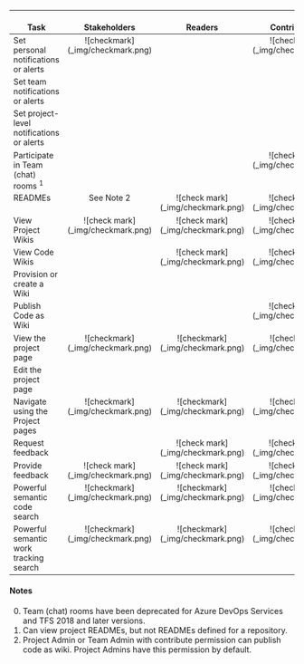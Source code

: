 




<table>
<tr valign="bottom">
<th width="310px">Task</th>
<th>Stakeholders</th>
<th>Readers</th>
<th>Contributors</th>
<th>Team Admins</th>
<th width="16%">Organization Owner/<br/>Project Admins</th>
</tr>
<tbody valign="top" align="center">
<tr>
<td align="left">Set personal notifications or alerts 
</td>
<td>![checkmark](_img/checkmark.png)</td>
<td>  </td>
<td>![checkmark](_img/checkmark.png)</td>
<td>![checkmark](_img/checkmark.png)</td>
<td>![checkmark](_img/checkmark.png)</td>
</tr>

<tr>
<td align="left">Set team notifications or alerts 
</td>
<td>  </td>
<td>  </td>
<td>  </td>
<td>![checkmark](_img/checkmark.png)</td>
<td>![checkmark](_img/checkmark.png)</td>
</tr>

<tr>
<td align="left">Set project-level notifications or alerts 
</td>
<td>  </td>
<td>  </td>
<td>  </td>
<td>  </td>
<td>![checkmark](_img/checkmark.png)</td>
</tr>

<tr>
<td align="left">Participate in Team (chat) rooms <sup>1</sup></td>
<td> </td>
<td> </td>
<td>![check mark](_img/checkmark.png)</td>
<td>![check mark](_img/checkmark.png)</td>
<td>![check mark](_img/checkmark.png)</td>
</tr>

<tr>
<td align="left">READMEs</td>
<td>See Note 2</td>
<td>![check mark](_img/checkmark.png)</td>
<td>![check mark](_img/checkmark.png)</td>
<td>![check mark](_img/checkmark.png)</td>
<td>![check mark](_img/checkmark.png)</td>
</tr>

<tr>
<td align="left">View Project Wikis</td>
<td>![check mark](_img/checkmark.png)</td>
<td>![check mark](_img/checkmark.png)</td>
<td>![check mark](_img/checkmark.png)</td>
<td>![check mark](_img/checkmark.png)</td>
<td>![check mark](_img/checkmark.png)</td>
</tr>

<tr>
<td align="left">View Code Wikis</td>
<td></td>
<td>![check mark](_img/checkmark.png)</td>
<td>![check mark](_img/checkmark.png)</td>
<td>![check mark](_img/checkmark.png)</td>
<td>![check mark](_img/checkmark.png)</td>
</tr>

<tr>
<td align="left">Provision or create a Wiki</td>
<td> </td>
<td> </td>
<td> </td>
<td> </td>
<td>![check mark](_img/checkmark.png)</td>
</tr>

<tr>
<td align="left">Publish Code as Wiki</td>
<td> </td>
<td> </td>
<td>![check mark](_img/checkmark.png) </td>
<td>See Note 3 </td>
<td>See Note 3</td>
</tr>



<tr>
<td align="left">View the project page
</td>
<td>![checkmark](_img/checkmark.png)</td>
<td>![checkmark](_img/checkmark.png)</td>
<td>![checkmark](_img/checkmark.png)</td>
<td>![checkmark](_img/checkmark.png)</td>
<td>![checkmark](_img/checkmark.png)</td>
</tr>

<tr>
<td align="left">Edit the project page
</td>
<td> </td>
<td> </td>
<td> </td>
<td> </td>
<td>![checkmark](_img/checkmark.png)</td>
</tr>

<tr>
<td align="left">Navigate using the Project pages
</td>
<td>![checkmark](_img/checkmark.png)</td>
<td>![checkmark](_img/checkmark.png)</td>
<td>![checkmark](_img/checkmark.png)</td>
<td>![checkmark](_img/checkmark.png)</td>
<td>![checkmark](_img/checkmark.png)</td>
</tr>


<tr>
<td align="left">Request feedback</td>
<td> </td>
<td>![check mark](_img/checkmark.png)</td>
<td>![check mark](_img/checkmark.png)</td>
<td>![check mark](_img/checkmark.png)</td>
<td>![check mark](_img/checkmark.png)</td>
</tr>

<tr>
<td align="left">Provide feedback</td>
<td>![check mark](_img/checkmark.png)</td>
<td>![check mark](_img/checkmark.png)</td>
<td>![check mark](_img/checkmark.png)</td>
<td>![check mark](_img/checkmark.png)</td>
<td>![check mark](_img/checkmark.png)</td>
</tr>


<tr>
<td align="left">Powerful semantic code search
</td>
<td>![checkmark](_img/checkmark.png)</td>
<td>![checkmark](_img/checkmark.png)</td>
<td>![checkmark](_img/checkmark.png)</td>
<td>![checkmark](_img/checkmark.png)</td>
<td>![checkmark](_img/checkmark.png)</td>
</tr>


<tr>
<td align="left">Powerful semantic work tracking search
</td>
<td>![checkmark](_img/checkmark.png)</td>
<td>![checkmark](_img/checkmark.png)</td>
<td>![checkmark](_img/checkmark.png)</td>
<td>![checkmark](_img/checkmark.png)</td>
<td>![checkmark](_img/checkmark.png)</td>
</tr>

</tbody>
</table>

#### Notes
0. Team (chat) rooms have been deprecated for Azure DevOps Services and TFS 2018 and later versions. 
1. Can view project READMEs, but not READMEs defined for a repository.
2. Project Admin or Team Admin with contribute permission can publish code as wiki. Project Admins have this permission by default.

